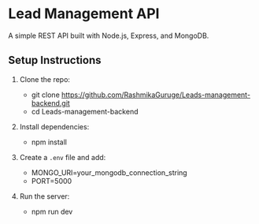 # Lead Management API

A simple REST API built with Node.js, Express, and MongoDB.

## Setup Instructions

1. Clone the repo:
   - git clone https://github.com/RashmikaGuruge/Leads-management-backend.git
   - cd Leads-management-backend

3. Install dependencies:
   - npm install

4. Create a `.env` file and add:
   - MONGO_URI=your_mongodb_connection_string
   - PORT=5000

5. Run the server:
   - npm run dev

